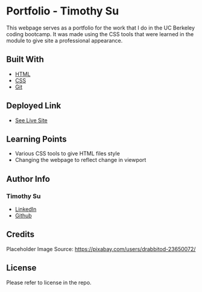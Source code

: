 # Portfolio - Timothy Su

This webpage serves as a portfolio for the work that I do in the UC Berkeley coding bootcamp. It was made using the CSS tools that were learned in the module to give site a professional appearance.


## Built With

* [HTML](https://developer.mozilla.org/en-US/docs/Web/HTML)
* [CSS](https://developer.mozilla.org/en-US/docs/Web/CSS)
* [Git](https://git-scm.com/)
## Deployed Link

* [See Live Site](#)

## Learning Points 
* Various CSS tools to give HTML files style
* Changing the webpage to reflect change in viewport 


## Author Info

### Timothy Su

* [LinkedIn](https://www.linkedin.com/in/timothysu1/)
* [Github](https://github.com/timothysu1)


## Credits

Placeholder Image Source: https://pixabay.com/users/drabbitod-23650072/
## License

Please refer to license in the repo. 